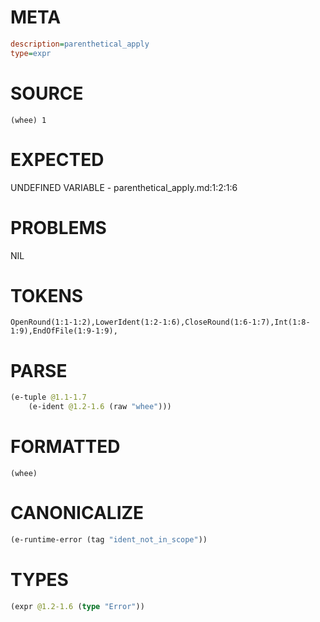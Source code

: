 # META
~~~ini
description=parenthetical_apply
type=expr
~~~
# SOURCE
~~~roc
(whee) 1
~~~
# EXPECTED
UNDEFINED VARIABLE - parenthetical_apply.md:1:2:1:6
# PROBLEMS
NIL
# TOKENS
~~~zig
OpenRound(1:1-1:2),LowerIdent(1:2-1:6),CloseRound(1:6-1:7),Int(1:8-1:9),EndOfFile(1:9-1:9),
~~~
# PARSE
~~~clojure
(e-tuple @1.1-1.7
	(e-ident @1.2-1.6 (raw "whee")))
~~~
# FORMATTED
~~~roc
(whee)
~~~
# CANONICALIZE
~~~clojure
(e-runtime-error (tag "ident_not_in_scope"))
~~~
# TYPES
~~~clojure
(expr @1.2-1.6 (type "Error"))
~~~
